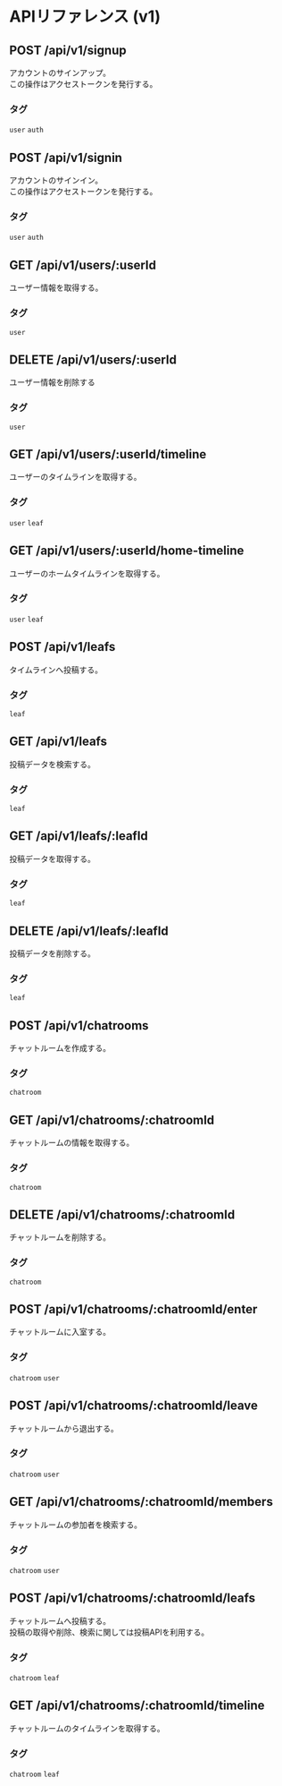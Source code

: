 # APIリファレンス (v1)

## POST /api/v1/signup
アカウントのサインアップ。\
この操作はアクセストークンを発行する。
### タグ
`user` `auth`

## POST /api/v1/signin
アカウントのサインイン。\
この操作はアクセストークンを発行する。
### タグ
`user` `auth`

## GET /api/v1/users/:userId
ユーザー情報を取得する。
### タグ
`user`

## DELETE /api/v1/users/:userId
ユーザー情報を削除する
### タグ
`user`

## GET /api/v1/users/:userId/timeline
ユーザーのタイムラインを取得する。
### タグ
`user` `leaf`

## GET /api/v1/users/:userId/home-timeline
ユーザーのホームタイムラインを取得する。
### タグ
`user` `leaf`

## POST /api/v1/leafs
タイムラインへ投稿する。
### タグ
`leaf`

## GET /api/v1/leafs
投稿データを検索する。
### タグ
`leaf`

## GET /api/v1/leafs/:leafId
投稿データを取得する。
### タグ
`leaf`

## DELETE /api/v1/leafs/:leafId
投稿データを削除する。
### タグ
`leaf`

## POST /api/v1/chatrooms
チャットルームを作成する。
### タグ
`chatroom`

## GET /api/v1/chatrooms/:chatroomId
チャットルームの情報を取得する。
### タグ
`chatroom`

## DELETE /api/v1/chatrooms/:chatroomId
チャットルームを削除する。
### タグ
`chatroom`

## POST /api/v1/chatrooms/:chatroomId/enter
チャットルームに入室する。
### タグ
`chatroom` `user`

## POST /api/v1/chatrooms/:chatroomId/leave
チャットルームから退出する。
### タグ
`chatroom` `user`

## GET /api/v1/chatrooms/:chatroomId/members
チャットルームの参加者を検索する。
### タグ
`chatroom` `user`

## POST /api/v1/chatrooms/:chatroomId/leafs
チャットルームへ投稿する。\
投稿の取得や削除、検索に関しては投稿APIを利用する。
### タグ
`chatroom` `leaf`

## GET /api/v1/chatrooms/:chatroomId/timeline
チャットルームのタイムラインを取得する。
### タグ
`chatroom` `leaf`

